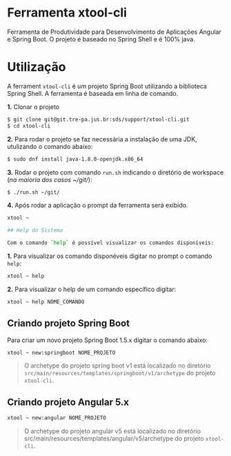 # Ferramenta xtool-cli

Ferramenta de Produtividade para Desenvolvimento de Aplicações Angular e Spring Boot. O projeto é baseado no Spring Shell e é 100% java.

# Utilização

A ferrament `xtool-cli` é um projeto Spring Boot utilizando a biblioteca Spring Shell. A ferramenta é baseada em linha de comando.


**1.** Clonar o projeto 

```sh
$ git clone git@git.tre-pa.jus.br:sds/support/xtool-cli.git
$ cd xtool-cli
```

**2.** Para rodar o projeto se faz necessária a instalação de uma JDK, utulizando o comando abaixo:

```sh
$ sudo dnf install java-1.8.0-openjdk.x86_64
```

**3.** Rodar o projeto com comando `run.sh` indicando o diretório de workspace (*na maioria dos casos ~/git/*):

```sh
$ ./run.sh ~/git/
```

**4.** Após rodar a aplicação o prompt da ferramenta será exibido.

```sh
xtool ~

## Help do Sistema

Com o comando `help` é possível visualizar os comandos disponíveis:  

```

**1.** Para visualizar os comando disponéveis digitar no prompt o comando `help`:

```sh
xtool ~ help
```

**2.** Para visualizar o help de um comando específico digitar: 

```sh
xtool ~ help NOME_COMANDO
```


## Criando projeto Spring Boot

Para criar um novo projeto Spring Boot 1.5.x digitar o comando abaixo:

```sh
xtool ~ new:springboot NOME_PROJETO
```

> O archetype do projeto spring boot v1 está localizado no diretório `src/main/resources/templates/springboot/v1/archetype` do projeto `xtool-cli`.

## Criando projeto Angular 5.x

```sh
xtool ~ new:angular NOME_PROJETO
```

> O archetype do projeto angular v5 está localizado no diretório src/main/resources/templates/angular/v5/archetype do projeto `xtool-cli`.
